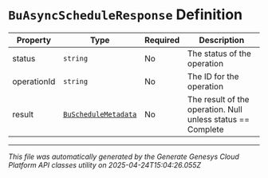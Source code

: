 # `BuAsyncScheduleResponse` Definition

| Property | Type | Required | Description |
|----------|------|----------|-------------|
| status | `string` | No | The status of the operation |
| operationId | `string` | No | The ID for the operation |
| result | [`BuScheduleMetadata`](buschedulemetadata-definition.md) | No | The result of the operation.  Null unless status == Complete |

---

*This file was automatically generated by the Generate Genesys Cloud Platform API classes utility on 2025-04-24T15:04:26.055Z*